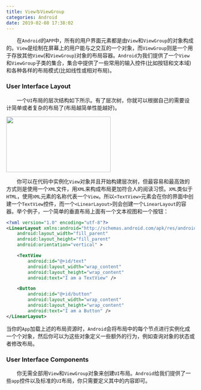 ```yaml
---
title: View与ViewGroup
categories: Android
date: 2019-02-08 17:38:02
---
```

&emsp;&emsp;在`Android`的`APP`中，所有的用户界面元素都是由`View`和`ViewGroup`的对象构成的。`View`是绘制在屏幕上的用户能与之交互的一个对象，而`ViewGroup`则是一个用于存放其他`View`(和`ViewGroup`)对象的布局容器。`Android`为我们提供了一个`View`和`ViewGroup`子类的集合，集合中提供了一些常用的输入控件(比如按钮和文本域)和各种各样的布局模式(比如线性或相对布局)。<!--more-->

### User Interface Layout

&emsp;&emsp;一个`UI`布局的层次结构如下所示。有了层次树，你就可以根据自己的需要设计简单或者复杂的布局了(布局越简单性能越好)。

<img src="./View与ViewGroup/1.png" height="149" width="279">

&emsp;&emsp;你可以在代码中实例化`View`对象并且开始构建层次树，但最容易和最高效的方式则是使用一个`XML`文件，用`XML`来构成布局更加符合人的阅读习惯。`XML`类似于`HTML`，使用`XML`元素的名称代表一个`View`。所以`<TextView>`元素会在你的界面中创建一个`TextView`控件，而一个`<LinearLayout>`则会创建一个`LinearLayout`的容器。举个例子，一个简单的垂直布局上面有一个文本视图和一个按钮：

``` xml
<?xml version="1.0" encoding="utf-8"?>
<LinearLayout xmlns:android="http://schemas.android.com/apk/res/android"
    android:layout_width="fill_parent"
    android:layout_height="fill_parent"
    android:orientation="vertical" >

    <TextView
        android:id="@+id/text"
        android:layout_width="wrap_content"
        android:layout_height="wrap_content"
        android:text="I am a TextView" />

    <Button
        android:id="@+id/button"
        android:layout_width="wrap_content"
        android:layout_height="wrap_content"
        android:text="I am a Button" />
</LinearLayout>
```

当你的`App`加载上述的布局资源时，`Android`会将布局中的每个节点进行实例化成一个个对象，然后你可以为这些对象定义一些额外的行为，例如查询对象的状态或者修改布局。

### User Interface Components

&emsp;&emsp;你无需全部用`View`和`ViewGroup`对象来创建`UI`布局。`Android`给我们提供了一些`app`控件以及标准的`UI`布局，你只需要定义其中的内容即可。